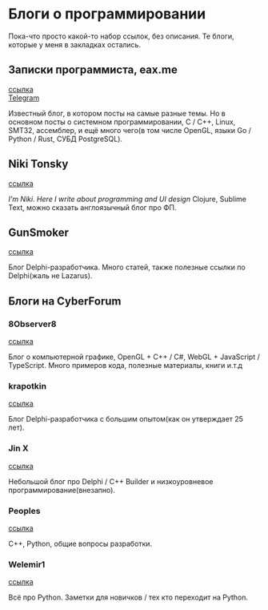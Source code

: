 # Блоги о программировании

Пока-что просто какой-то набор ссылок, без описания.
Те блоги, которые у меня в закладках остались.

## Записки программиста, eax.me

[ссылка](https://eax.me) \
[Telegram](https://t.me/eaxme)

Известный блог, в котором посты на самые разные темы.
Но в основном посты о системном программировании, C / C++, Linux, SMT32,
ассемблер, и ещё много чего(в том числе OpenGL, языки Go / Python / Rust, СУБД PostgreSQL).

## Niki Tonsky

[ссылка](https://tonsky.me)

_I’m Niki. Here I write about programming and UI design_
Clojure, Sublime Text, можно сказать англоязычный блог про ФП.

## GunSmoker

[ссылка](https://www.gunsmoker.ru)

Блог Delphi-разработчика. Много статей, также полезные ссылки по Delphi(жаль не Lazarus).

## Блоги на CyberForum

### 8Observer8

[ссылка](https://www.cyberforum.ru/blogs/416874/)

Блог о компьютерной графике, OpenGL + C++ / C#, WebGL + JavaScript / TypeScript.
Много примеров кода, полезные материалы, книги и.т.д

### krapotkin

[ссылка](https://www.cyberforum.ru/blogs/469693/)

Блог Delphi-разработчика с большим опытом(как он утверждает 25 лет).

### Jin X

[ссылка](https://www.cyberforum.ru/blogs/521524/)

Небольшой блог про Delphi / C++ Builder и низкоуровневое программирование(внезапно).

### Peoples

[ссылка](https://www.cyberforum.ru/blogs/762763/)

C++, Python, общие вопросы разработки.

### Welemir1

[ссылка](https://www.cyberforum.ru/blogs/548302/)

Всё про Python. Заметки для новичков / тех кто переходит на Python.
